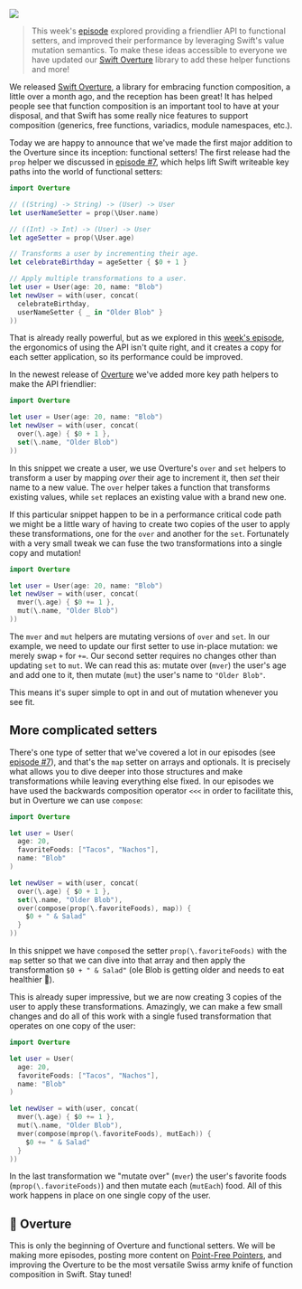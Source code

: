 ![](https://d1iqsrac68iyd8.cloudfront.net/posts/0004-overture-functional-setters/0004-poster-1.jpg)

> This week's [episode](https://www.pointfree.co/episodes/ep15-setters-ergonomics-performance)
> explored providing a friendlier API to functional setters, and improved their performance by
> leveraging Swift's value mutation semantics. To make these ideas accessible to everyone we have
> updated our [Swift Overture](https://github.com/pointfreeco/swift-overture) library to add these
> helper functions and more!

We released [Swift Overture](https://github.com/pointfreeco/swift-overture), a library for embracing
function composition, a little over a month ago, and the reception has been great! It has helped
people see that function composition is an important tool to have at your disposal, and that Swift
has some really nice features to support composition (generics, free functions, variadics, module
namespaces, etc.).

Today we are happy to announce that we've made the first major addition to the Overture since its
inception: functional setters! The first release had the `prop` helper we discussed in
[episode #7](/episodes/ep7-setters-and-key-paths), which helps lift Swift writeable key paths into
the world of functional setters:

```swift
import Overture

// ((String) -> String) -> (User) -> User
let userNameSetter = prop(\User.name)

// ((Int) -> Int) -> (User) -> User
let ageSetter = prop(\User.age)

// Transforms a user by incrementing their age.
let celebrateBirthday = ageSetter { $0 + 1 }

// Apply multiple transformations to a user.
let user = User(age: 20, name: "Blob")
let newUser = with(user, concat(
  celebrateBirthday,
  userNameSetter { _ in "Older Blob" }
))
```

That is already really powerful, but as we explored in this
[week's episode](https://www.pointfree.co/episodes/ep15-setters-ergonomics-performance), the
ergonomics of using the API isn't quite right, and it creates a copy for each setter application, so
its performance could be improved.

In the newest release of [Overture](https://github.com/pointfreeco/swift-overture) we've added more
key path helpers to make the API friendlier:

```swift
import Overture

let user = User(age: 20, name: "Blob")
let newUser = with(user, concat(
  over(\.age) { $0 + 1 },
  set(\.name, "Older Blob")
))
```

In this snippet we create a user, we use Overture's `over` and `set` helpers to transform a user by
mapping _over_ their age to increment it, then _set_ their name to a new value. The `over` helper
takes a function that transforms existing values, while `set` replaces an existing value with a
brand new one.

If this particular snippet happen to be in a performance critical code path we might be a little
wary of having to create two copies of the user to apply these transformations, one for the `over`
and another for the `set`. Fortunately with a very small tweak we can fuse the two transformations
into a single copy and mutation!

```swift
import Overture

let user = User(age: 20, name: "Blob")
let newUser = with(user, concat(
  mver(\.age) { $0 += 1 },
  mut(\.name, "Older Blob")
))
```

The `mver` and `mut` helpers are mutating versions of `over` and `set`. In our example, we need to
update our first setter to use in-place mutation: we merely swap `+` for `+=`. Our second setter
requires no changes other than updating `set` to `mut`. We can read this as: mutate over (`mver`)
the user's age and add one to it, then mutate (`mut`) the user's name to `"Older Blob"`.

This means it's super simple to opt in and out of mutation whenever you see fit.

## More complicated setters

There's one type of setter that we've covered a lot in our episodes (see
[episode #7](https://www.pointfree.co/episodes/ep7-setters-and-key-paths)), and that's the `map`
setter on arrays and optionals. It is precisely what allows you to dive deeper into those structures
and make transformations while leaving everything else fixed. In our episodes we have used the
backwards composition operator `<<<` in order to facilitate this, but in Overture we can use
`compose`:

```swift
import Overture

let user = User(
  age: 20,
  favoriteFoods: ["Tacos", "Nachos"],
  name: "Blob"
)

let newUser = with(user, concat(
  over(\.age) { $0 + 1 },
  set(\.name, "Older Blob"),
  over(compose(prop(\.favoriteFoods), map)) {
    $0 + " & Salad"
  }
))
```

In this snippet we have `compose`d the setter `prop(\.favoriteFoods)` with the `map` setter so that
we can dive into that array and then apply the transformation `$0 + " & Salad"` (ole Blob is getting
older and needs to eat healthier 🙂).

This is already super impressive, but we are now creating 3 copies of the user to apply these
transformations. Amazingly, we can make a few small changes and do all of this work with a single
fused transformation that operates on one copy of the user:

```swift
import Overture

let user = User(
  age: 20,
  favoriteFoods: ["Tacos", "Nachos"],
  name: "Blob"
)

let newUser = with(user, concat(
  mver(\.age) { $0 += 1 },
  mut(\.name, "Older Blob"),
  mver(compose(mprop(\.favoriteFoods), mutEach)) {
    $0 += " & Salad"
  }
))
```

In the last transformation we "mutate over" (`mver`) the user's favorite foods
(`mprop(\.favoriteFoods)`) and then mutate each (`mutEach`) food. All of this work happens in place
on one single copy of the user.

## 🎼 Overture

This is only the beginning of Overture and functional setters. We will be making more episodes,
posting more content on [Point-Free Pointers](/blog), and improving the Overture to be the most
versatile Swiss army knife of function composition in Swift. Stay tuned!
